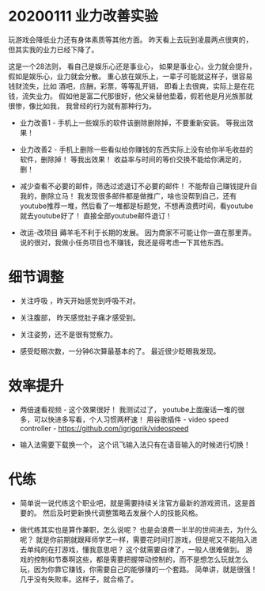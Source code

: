 

# 20200111 业力改善实验

玩游戏会降低业力还有身体素质等其他方面。 昨天看上去玩到凌晨两点很爽的，但其实我的业力已经下降了。 

这是一个28法则， 看自己是娱乐心还是事业心， 如果是事业心，业力就会提升，假如是娱乐心，业力就会分散。   重心放在娱乐上，一辈子可能就这样子，很容易钱财流失，比如 酒吧，应酬，彩票，等等乱开销， 即看上去很爽，实际上是在花钱，流失业力。 假如他是富二代那很好，他父亲替他垫着，假若他是月光族那就很惨，像比如我， 我曾经的行为就有那种行为。

- 业力改善1 - 手机上一些娱乐的软件该删除删除掉，不要重新安装。  等我出效果！

- 业力改善2 - 手机上删除一些看似给你赚钱的东西实际上没有给你半毛收益的软件，删除掉！ 等我出效果！  收益率与时间的等价交换不能给你满足的，删！

- 减少查看不必要的邮件，筛选过滤退订不必要的邮件！ 不能帮自己赚钱提升自我的，删除立马！  我发现很多邮件都是做推广，啥也没帮到自己，还有youtube推荐一堆，然后看了一堆都是标题党，不想再浪费时间，看youtube就去youtube好了！ 直接全部youtube邮件退订！


- 改运-改项目 薅羊毛不利于长期的发展。 因为商家不可能让你一直在那里弄。 说的很对，我做小任务项目也不赚钱，我还是得考虑一下其他东西。 


 
# 细节调整

- 关注呼吸 ，昨天开始感觉到呼吸不对。

- 关注腹部， 昨天感觉肚子痛才感受到。

- 关注姿势，还不是很有觉察力。

- 感受眨眼次数，一分钟6次算最基本的了。  最近很少眨眼我发现。


# 效率提升

 - 两倍速看视频 - 这个效果很好！ 我测试过了， youtube上面废话一堆的很多，可以快进多写看，个人习惯两杯速！ 用谷歌插件 - video speed controller -  https://github.com/igrigorik/videospeed 
 
 - 输入法需要下载换一个， 这个讯飞输入法只有在语音输入的时候进行切换！
 
 
 # 代练 
 
 - 简单说一说代练这个职业吧，就是需要持续关注官方最新的游戏资讯，这是首要的。 然后及时更新换代调整策略去发展个人的技能风格。 
 
 - 做代练其实也是算作兼职，怎么说呢？ 也是会浪费一半半的世间进去，为什么呢？ 就是你前期就跟拜师学艺一样，需要花时间打游戏，但是呢又不能陷入进去单纯的在打游戏，懂我意思吧？ 这个就需要自律了，一般人很难做到。  游戏的控制和节奏啊这些，都是需要把握带动控制的，而不是想怎么玩就怎么玩，因为你靠它赚钱，你需要自己的能够赚的一个套路。  简单讲，就是很强！ 几乎没有失败率。这样子，就合格了。
 
 
